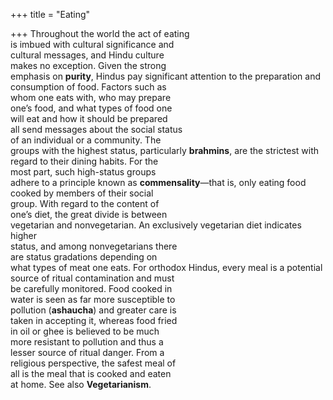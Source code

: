 +++
title = "Eating"

+++
Throughout the world the act of eating  
is imbued with cultural significance and  
cultural messages, and Hindu culture  
makes no exception. Given the strong  
emphasis on **purity**, Hindus pay significant attention to the preparation and  
consumption of food. Factors such as  
whom one eats with, who may prepare  
one’s food, and what types of food one  
will eat and how it should be prepared  
all send messages about the social status  
of an individual or a community. The  
groups with the highest status, particularly **brahmins**, are the strictest with  
regard to their dining habits. For the  
most part, such high-status groups  
adhere to a principle known as **commensality**—that is, only eating food  
cooked by members of their social  
group. With regard to the content of  
one’s diet, the great divide is between  
vegetarian and nonvegetarian. An exclusively vegetarian diet indicates higher  
status, and among nonvegetarians there  
are status gradations depending on  
what types of meat one eats. For orthodox Hindus, every meal is a potential  
source of ritual contamination and must  
be carefully monitored. Food cooked in  
water is seen as far more susceptible to  
pollution (**ashaucha**) and greater care is  
taken in accepting it, whereas food fried  
in oil or ghee is believed to be much  
more resistant to pollution and thus a  
lesser source of ritual danger. From a  
religious perspective, the safest meal of  
all is the meal that is cooked and eaten  
at home. See also **Vegetarianism**.